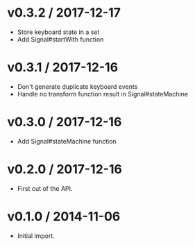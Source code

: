 v0.3.2 / 2017-12-17
===================

  * Store keyboard state in a set
  * Add Signal#startWith function

v0.3.1 / 2017-12-16
===================

  * Don't generate duplicate keyboard events
  * Handle no transform function result in Signal#stateMachine

v0.3.0 / 2017-12-16
===================

  * Add Signal#stateMachine function

v0.2.0 / 2017-12-16
===================

  * First cut of the API.

v0.1.0 / 2014-11-06
===================

  * Initial import.
